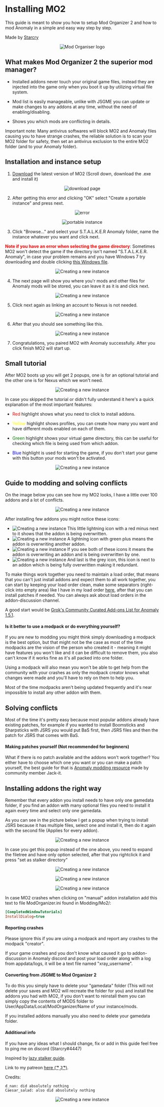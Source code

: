 # Installing MO2

This guide is meant to show you how to setup Mod Organizer 2 and how to mod Anomaly in a simple and easy way step by step.

Made by [Starcry](https://www.blogger.com/profile/07678551170854762591)

<div style="text-align: center;">

![Mod Organiser logo](mo2-images/mo2anomaly.png)

</div>

## What makes Mod Organizer 2 the superior mod manager?

- Installed addons never touch your original game files, instead they are injected into the game only when you boot it up by utilizing virtual file system.

- Mod list is easily manageable, unlike with JSGME you can update or make changes to any addons at any time, without the need of enabling/disabling.

- Shows you which mods are conflicting in details.


Important note: Many antivirus softwares will block MO2 and Anomaly files causing you to have strange crashes, the reliable solution is to scan your MO2 folder for safety, then set an antivirus exclusion to the entire MO2 folder (and to your Anomaly folder).

## Installation and instance setup

1. [Download](https://github.com/Modorganizer2/modorganizer/releases) the latest version of MO2
(Scroll down, download the .exe and install it)

<div style="text-align: center;">

![download page](mo2-images/mo2dl.png)

</div>

2. After getting this error and clicking "OK" select "Create a portable instance" and press next.

<div style="text-align: center;">

![error](mo2-images/error.png)

</div>

<div style="text-align: center;">

![portable instance](mo2-images/portable.png)

</div>

3. Click "Browse..." and select your S.T.A.L.K.E.R Anomaly folder, name the instance whatever you want and click next.

<text style="color: red">**Note if you have an error when selecting the game directory**</text>: Sometimes MO2 won't detect the game if the directory isn't named "S.T.A.L.K.E.R. Anomaly", in case your problem remains and you have Windows 7 try downloading and double clicking [this Windows file](https://www.microsoft.com/en-us/download/details.aspx?id=47442).

<div style="text-align: center;">

![Creating a new instance](mo2-images/newinstance.png)

</div>

4. The next page will show you where you'r mods and other files for Anomaly mods will be stored, you can leave it as it is and click next.

<div style="text-align: center;">

![Creating a new instance](mo2-images/1.png)

</div>


5. Click next again as linking an account to Nexus is not needed.

<div style="text-align: center;">

![Creating a new instance](mo2-images/2.png)

</div>


6. After that you should see something like this.

<div style="text-align: center;">

![Creating a new instance](mo2-images/3.png)

</div>


7. Congratulations, you paired MO2 with Anomaly successfully.
After you click finish MO2 will start up.

## Small tutorial
After MO2 boots up you will get 2 popups, one is for an optional tutorial and the other one is for Nexus which we won't need.

<div style="text-align: center;">

![Creating a new instance](mo2-images/4.png)

</div>



In case you skipped the tutorial or didn't fully understand it here's a quick explanation of the most important features:

- <text style="color: red">Red</text> highlight shows what you need to click to install addons.

- <text style="color: yellow">Yellow</text> highlight shows profiles, you can create how many you want and have different mods enabled on each of them.

- <text style="color: green">Green</text> highlight shows your virtual game directory, this can be useful for checking which file is being used from which addon.

- <text style="color: blue">Blue</text> highlight is used for starting the game, if you don't start your game with this button your mods won't be activated.

<div style="text-align: center;">

![Creating a new instance](mo2-images/5.png)

</div>



## Guide to modding and solving conflicts
On the image below you can see how my MO2 looks, I have a little over 100 addons and a lot of conflicts.

<div style="text-align: center;">

![Creating a new instance](mo2-images/6.png)

</div>


After installing few addons you might notice these icons:
- ![Creating a new instance](mo2-images/7.png) This little lightning icon with a red minus next to it shows that the addon is being overwritten.
- ![Creating a new instance](mo2-images/8.png) A lightning icon with green plus means the addon is overwriting another addon.
- ![Creating a new instance](mo2-images/9.png) If you see both of these icons it means the addon is overwriting an addon and is being overwritten by one.
- ![Creating a new instance](mo2-images/10.png) And last is the grey icon, this icon is next to an addon which is being fully overwritten making it redundant.

To make things work together you need to maintain a load order, that means that you can't just install addons and expect them to all work together, you can start by keeping your load order clean, make some separators (right-click into empty area) like I have in my load order [here](https://imgur.com/a/6d29UzT), after that you can install patches if needed. You can always ask about load orders in the addon-discussion channel.

A good start would be [Grok's Community Curated Add-ons List for Anomaly 1.5.1](https://www.moddb.com/mods/stalker-anomaly/addons/groks-anomaly-community-curated-add-ons-list).


#### Is it better to use a modpack or do everything yourself?

If you are new to modding you might think simply downloading a modpack is the best option, but that might not be the case as most of the time modpacks are the vision of the person who created it - meaning it might have features you won't like and it can be difficult to remove them, you also can't know if it works fine as it's all packed into one folder.

Using a modpack will also mean you won't be able to get help from the community with your crashes as only the modpack creator knows what changes were made and you'll have to rely on them to help you. 

Most of the time modpacks aren't being updated frequently and it's near impossible to install any other addon with them.
## Solving conflicts 
Most of the time it's pretty easy because most popular addons already have existing patches, for example if you wanted to install Boomsticks and Sharpsticks with JSRS you would put BaS first, then JSRS files and then the patch for JSRS that comes with BaS.

#### Making patches yourself (Not recommended for beginners)
What if there is no patch available and the addons won't work together? You either have to choose which one you want or you can make a patch yourself, the best guide for that is [Anomaly modding resource](https://www.moddb.com/mods/stalker-anomaly/addons/anomaly-modding-resource-compatibility-patching) made by community member Jack-it.

## Installing addons the right way
Remember that every addon you install needs to have only one gamedata folder, if you find an addon with many optional files you need to install it again every time and select only one gamedata.

As you can see in the picture below I get a popup when trying to install JSRS because it has multiple files, select one and install it, then do it again with the second file (Applies for every addon).

<div style="text-align: center;">

![Creating a new instance](mo2-images/11.png)

</div>

In case you get this popup instead of the one above, you need to expand the filetree and have only option selected, after that you rightclick it and press "set as stalker directory"

<div style="text-align: center;">

![Creating a new instance](mo2-images/12.png)

</div>

<div style="text-align: center;">

![Creating a new instance](mo2-images/13.png)

</div>

<div style="text-align: center;">

![Creating a new instance](mo2-images/14.png)

</div>
                                         
In case MO2 crashes when clicking on "manual" addon installation add this text to file ModOrganizer.ini found in Modding/Mo2/: 

```ini
[CompletedWindowTutorials]
InstallDialog=true
```


#### Reporting crashes
Please ignore this if you are using a modpack and report any crashes to the modpack "creator".

If your game crashes and you don't know what caused it go to addon-discussion in Anomaly discord and post your load order along with a log from appdata/logs, it will be a text file named "xray_username".

#### Converting from JSGME to Mod Organizer 2
To do this you simply have to delete your "gamedata" folder (This will not delete your saves and MO2 will recreate the folder for you) and install the addons you had with MO2, if you don't want to reinstall them you can simply copy the contents of MODS folder to User/AppData/Local/ModOrganizer/Name of your instance/mods. 

If you installed addons manually you also need to delete your gamedata folder.

#### Additional info
If you have any ideas what I should change, fix or add in this guide feel free to ping me on discord (Starcry#4447)

Inspired by [lazy stalker guide](https://lazystalker.blogspot.com/2020/11/mod-organizer-2-stalker-anomaly-addons.html).

Link to my patreon [here ( ͡° ͜ʖ ͡°)](https://cdn.discordapp.com/attachments/831306141904404491/833351054707654706/provak.png).

Credits:

    d_nan: did absolutely nothing
    Caesar_salad: also did absolutely nothing

<div style="text-align: center;">

![Creating a new instance](mo2-images/fuckjsgme3.png)

</div>
